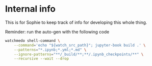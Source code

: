 # Internal info

This is for Sophie to keep track of info for developing this whole thing.

Reminder: run the auto-gen with the following code

```bash
watchmedo shell-command \
    --command='echo "${watch_src_path}"; jupyter-book build .' \
    --patterns="*.ipynb;*.yml;*.md" \
    --ignore-patterns="**/_build/**;**/.ipynb_checkpoints/**" \
    --recursive --wait --drop
```
